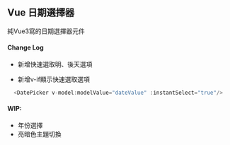 ## Vue 日期選擇器
純Vue3寫的日期選擇器元件


#### Change Log

+ 新增快速選取明、後天選項

+ 新增v-if顯示快速選取選項

```JavaScript
  <DatePicker v-model:modelValue="dateValue" :instantSelect="true"/>
```

#### WIP:
+ 年份選擇
+ 亮暗色主題切換
